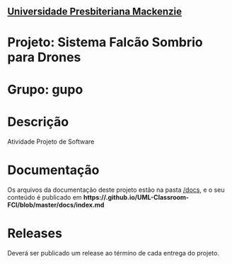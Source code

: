<h2><a href= "https://www.mackenzie.br">Universidade Presbiteriana Mackenzie</a></h2>




# Projeto: Sistema Falcão Sombrio para Drones 

# Grupo: gupo

# Descrição

Atividade Projeto de Software

# Documentação

Os arquivos da documentação deste projeto estão na pasta [/docs](/docs), e o seu conteúdo é publicado em **https://<usuario>.github.io/UML-Classroom-FCI/blob/master/docs/index.md**



# Releases

Deverá ser publicado um release ao término de cada entrega do projeto.
